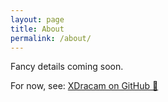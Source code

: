 ```yaml
---
layout: page
title: About
permalink: /about/
---
```


Fancy details coming soon.

For now, see: [XDracam on GitHub 🚀](https://github.com/XDracam)
